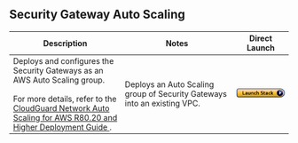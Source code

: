 
## Security Gateway Auto Scaling
<table>
    <thead>
        <tr>
            <th>Description</th>
            <th>Notes</th>
            <th>Direct Launch</th>
        </tr>
    </thead>
    <tbody>
        <tr>
            <td width="40%">
           Deploys and configures the Security Gateways as an AWS Auto Scaling group. <br/><br/> For more details, refer to the <a href="https://sc1.checkpoint.com/documents/IaaS/WebAdminGuides/EN/CloudGuard_Network_for_AWS_AutoScaling_DeploymentGuide/Default.htm" >CloudGuard Network Auto Scaling for AWS R80.20 and Higher Deployment Guide </a>. 
            </td>
            <td width="40%">Deploys an Auto Scaling group of Security Gateways into an existing VPC.</td>
            <td><a href="https://console.amazonaws.cn/cloudformation/home#/stacks/create/review?templateURL=https://cgi-cfts.s3.cn-northwest-1.amazonaws.com.cn/autoscale/autoscale.yaml&stackName=Check-Point-Security-Gateway-AutoScaling"><img src="../../images/launch.png"/></a></td>
        </tr>
    </tbody>
</table>
<br/>
<br/>